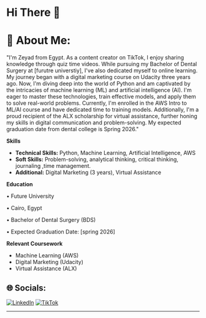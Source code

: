 # Hi There 👋

# 💫 About Me:
"I'm Zeyad from Egypt. As a content creator on TikTok, I enjoy sharing knowledge through quiz time videos. While pursuing my Bachelor of Dental Surgery at [furutre universtiy], I've also dedicated myself to online learning. My journey began with a digital marketing course on Udacity three years ago. Now, I'm diving deep into the world of Python and am captivated by the intricacies of machine learning (ML) and artificial intelligence (AI). I'm eager to master these technologies, train effective models, and apply them to solve real-world problems. Currently, I'm enrolled in the AWS Intro to ML/AI course and have dedicated time to training models. Additionally, I'm a proud recipient of the ALX scholarship for virtual assistance, further honing my skills in digital communication and problem-solving. My expected graduation date from dental college is Spring 2026."

**Skills**

* **Technical Skills:** Python, Machine Learning, Artificial Intelligence, AWS
* **Soft Skills:** Problem-solving, analytical thinking, critical thinking, journaling ,time management.
* **Additional:** Digital Marketing (3 years), Virtual Assistance

**Education**

•	Future University  

•	Cairo, Egypt

•	Bachelor of Dental Surgery (BDS) 

•	Expected Graduation Date: [spring 2026]


**Relevant Coursework**

* Machine Learning (AWS)
* Digital Marketing (Udacity)
* Virtual Assistance (ALX)




## 🌐 Socials:
[![LinkedIn](https://img.shields.io/badge/LinkedIn-%230077B5.svg?logo=linkedin&logoColor=white)](https://linkedin.com/in/https://www.linkedin.com/in/zead-tamer-1a93a4224 ) [![TikTok](https://img.shields.io/badge/TikTok-%23000000.svg?logo=TikTok&logoColor=white)](https://tiktok.com/@https://www.tiktok.com/@quizmasterhd0?is_from_webapp=1&sender_device=pc ) 




---

